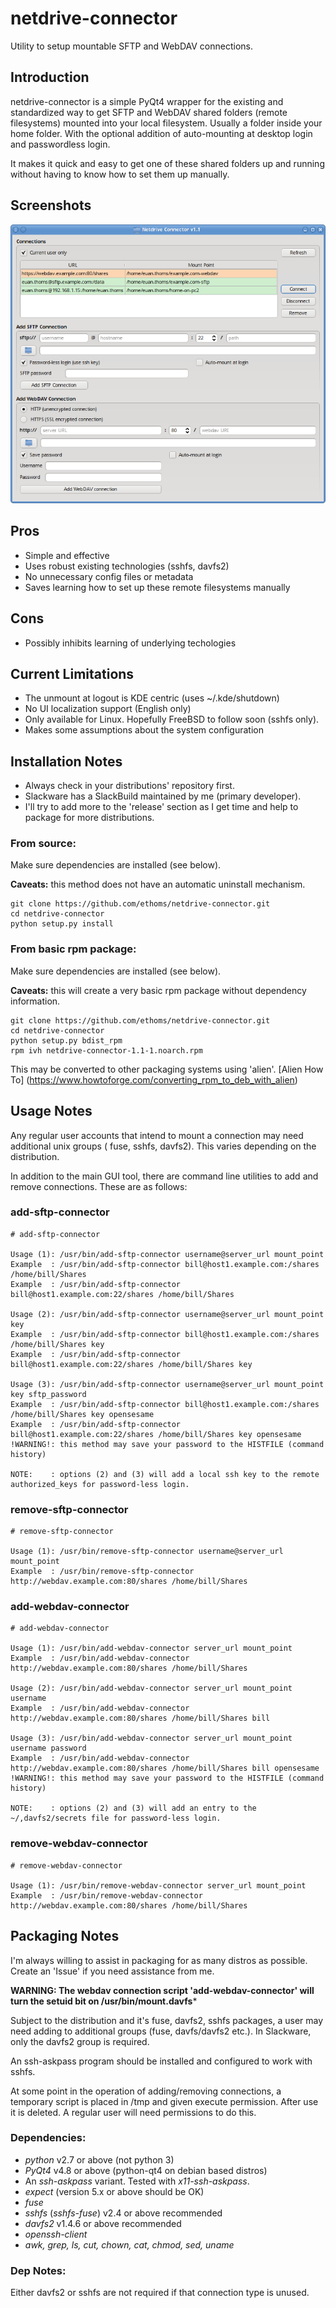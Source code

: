 # netdrive-connector
Utility to setup mountable SFTP and WebDAV connections.

## Introduction
netdrive-connector is a simple PyQt4 wrapper for the existing and standardized
way to get SFTP and WebDAV shared folders (remote filesystems) mounted into your
local filesystem. Usually a folder inside your home folder. With the optional 
addition of auto-mounting at desktop login and passwordless login.

It makes it quick and easy to get one of these shared folders up and running 
without having to know how to set them up manually.

## Screenshots
![netdrive-connect main window](/screenshots/netdrive-connector1.png?raw=true "netdrive-connector Main Window")


## Pros
- Simple and effective
- Uses robust existing technologies (sshfs, davfs2)
- No unnecessary config files or metadata
- Saves learning how to set up these remote filesystems manually

## Cons
- Possibly inhibits learning of underlying techologies


## Current Limitations
- The unmount at logout is KDE centric (uses ~/.kde/shutdown)
- No UI localization support (English only)
- Only available for Linux. Hopefully FreeBSD to follow soon (sshfs only).
- Makes some assumptions about the system configuration


## Installation Notes
- Always check in your distributions' repository first.
- Slackware has a SlackBuild maintained by me (primary developer).
- I'll try to add more to the 'release' section as I get time and help to package 
for more distributions.

### From source:
Make sure dependencies are installed (see below).

**Caveats:** this method does not have an automatic uninstall mechanism.
```
git clone https://github.com/ethoms/netdrive-connector.git
cd netdrive-connector
python setup.py install
```

### From basic rpm package:
Make sure dependencies are installed (see below).

**Caveats:** this will create a very basic rpm package without dependency information.
```
git clone https://github.com/ethoms/netdrive-connector.git
cd netdrive-connector
python setup.py bdist_rpm
rpm ivh netdrive-connector-1.1-1.noarch.rpm
```
This may be converted to other packaging systems using 'alien'.
[Alien How To] (https://www.howtoforge.com/converting_rpm_to_deb_with_alien)



## Usage Notes
Any regular user accounts that intend to mount a connection may need additional
unix groups ( fuse, sshfs, davfs2). This varies depending on the distribution.

In addition to the main GUI tool, there are command line utilities to add and remove
connections. These are as follows:

### add-sftp-connector
```
# add-sftp-connector

Usage (1): /usr/bin/add-sftp-connector username@server_url mount_point
Example  : /usr/bin/add-sftp-connector bill@host1.example.com:/shares /home/bill/Shares
Example  : /usr/bin/add-sftp-connector bill@host1.example.com:22/shares /home/bill/Shares

Usage (2): /usr/bin/add-sftp-connector username@server_url mount_point key
Example  : /usr/bin/add-sftp-connector bill@host1.example.com:/shares /home/bill/Shares key
Example  : /usr/bin/add-sftp-connector bill@host1.example.com:22/shares /home/bill/Shares key

Usage (3): /usr/bin/add-sftp-connector username@server_url mount_point key sftp_password
Example  : /usr/bin/add-sftp-connector bill@host1.example.com:/shares /home/bill/Shares key opensesame
Example  : /usr/bin/add-sftp-connector bill@host1.example.com:22/shares /home/bill/Shares key opensesame
!WARNING!: this method may save your password to the HISTFILE (command history)

NOTE:    : options (2) and (3) will add a local ssh key to the remote authorized_keys for password-less login.
```

### remove-sftp-connector
```
# remove-sftp-connector

Usage (1): /usr/bin/remove-sftp-connector username@server_url mount_point
Example  : /usr/bin/remove-sftp-connector http://webdav.example.com:80/shares /home/bill/Shares
```

### add-webdav-connector
```
# add-webdav-connector

Usage (1): /usr/bin/add-webdav-connector server_url mount_point
Example  : /usr/bin/add-webdav-connector http://webdav.example.com:80/shares /home/bill/Shares

Usage (2): /usr/bin/add-webdav-connector server_url mount_point username
Example  : /usr/bin/add-webdav-connector http://webdav.example.com:80/shares /home/bill/Shares bill

Usage (3): /usr/bin/add-webdav-connector server_url mount_point username password
Example  : /usr/bin/add-webdav-connector http://webdav.example.com:80/shares /home/bill/Shares bill opensesame
!WARNING!: this method may save your password to the HISTFILE (command history)

NOTE:    : options (2) and (3) will add an entry to the ~/,davfs2/secrets file for password-less login.
```

### remove-webdav-connector
```
# remove-webdav-connector

Usage (1): /usr/bin/remove-webdav-connector server_url mount_point
Example  : /usr/bin/remove-webdav-connector http://webdav.example.com:80/shares /home/bill/Shares
```


## Packaging Notes
I'm always willing to assist in packaging for as many distros as possible. Create
an 'Issue' if you need assistance from me.

**WARNING: The webdav connection script 'add-webdav-connector' will turn the setuid 
bit on /usr/bin/mount.davfs***

Subject to the distribution and it's fuse, davfs2, sshfs packages, a user may need 
adding to additional groups (fuse, davfs/davfs2 etc.).
In Slackware, only the davfs2 group is required.

An ssh-askpass program should be installed and configured to work with sshfs.

At some point in the operation of adding/removing connections, a temporary 
script is placed in /tmp and given execute permission. After use it is deleted. 
A regular user will need permissions to do this.

### Dependencies:
- *python* v2.7 or above (not python 3)
- *PyQt4* v4.8 or above (python-qt4 on debian based distros)
- An *ssh-askpass* variant. Tested with *x11-ssh-askpass*.
- *expect* (version 5.x or above should be OK)
- *fuse*
- *sshfs* (*sshfs-fuse*) v2.4 or above recommended
- *davfs2* v1.4.6 or above recommended
- *openssh-client*
- *awk, grep, ls, cut, chown, cat, chmod, sed, uname*

### Dep Notes:
Either davfs2 or sshfs are not required if that connection type is unused.
